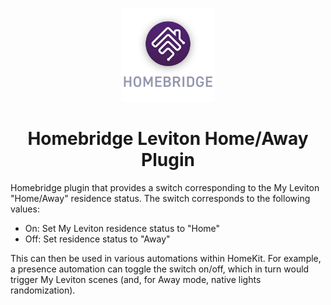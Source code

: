 <p align="center">

<img src="https://github.com/homebridge/branding/raw/latest/logos/homebridge-wordmark-logo-vertical.png" width="150">

</p>

<span align="center">

# Homebridge Leviton Home/Away Plugin

</span>

Homebridge plugin that provides a switch corresponding to the My Leviton "Home/Away" residence status. The switch corresponds to the
following values:

- On: Set My Leviton residence status to "Home"
- Off: Set residence status to "Away"

This can then be used in various automations within HomeKit. For example, a presence automation can toggle the switch on/off, which
in turn would trigger My Leviton scenes (and, for Away mode, native lights randomization).
